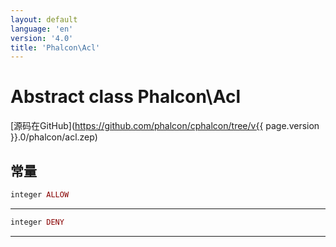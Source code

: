 ```yaml
---
layout: default
language: 'en'
version: '4.0'
title: 'Phalcon\Acl'
---
```


# Abstract class **Phalcon\Acl**

[源码在GitHub](https://github.com/phalcon/cphalcon/tree/v{{ page.version }}.0/phalcon/acl.zep)

## 常量

```php
integer ALLOW
```

* * *

```php
integer DENY
```

* * *